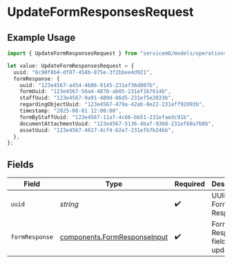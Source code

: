 # UpdateFormResponsesRequest

## Example Usage

```typescript
import { UpdateFormResponsesRequest } from "servicem8/models/operations";

let value: UpdateFormResponsesRequest = {
  uuid: "6c90f8b4-df87-458b-875e-3f2bbee4d921",
  formResponse: {
    uuid: "123e4567-a454-4b06-9145-231ef36d807b",
    formUuid: "123e4567-56a4-4870-ab05-231ef1b7614b",
    staffUuid: "123e4567-9a91-489d-86d5-231ef5e2033b",
    regardingObjectUuid: "123e4567-479a-42ab-8e22-231eff92093b",
    timestamp: "2025-08-01 12:00:00",
    formByStaffUuid: "123e4567-11af-4c66-bb51-231efaedc91b",
    documentAttachmentUuid: "123e4567-5136-4baf-9368-231ef60a7b8b",
    assetUuid: "123e4567-4617-4cf4-b2e7-231efb7b24bb",
  },
};
```

## Fields

| Field                                                                        | Type                                                                         | Required                                                                     | Description                                                                  |
| ---------------------------------------------------------------------------- | ---------------------------------------------------------------------------- | ---------------------------------------------------------------------------- | ---------------------------------------------------------------------------- |
| `uuid`                                                                       | *string*                                                                     | :heavy_check_mark:                                                           | UUID of the Form Response                                                    |
| `formResponse`                                                               | [components.FormResponseInput](../../models/components/formresponseinput.md) | :heavy_check_mark:                                                           | Form Response fields to update                                               |